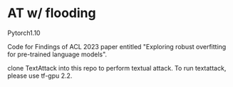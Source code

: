 # AT w/ flooding
Pytorch1.10

Code for Findings of ACL 2023 paper entitled "Exploring robust overfitting for pre-trained language models".

clone TextAttack into this repo to perform textual attack. To run textattack, please use tf-gpu 2.2.
